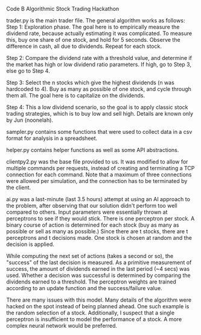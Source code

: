 Code B Algorithmic Stock Trading Hackathon

trader.py is the main trader file. The general algorithm works as follows:
Step 1:
Exploration phase. The goal here is to empirically measure the dividend rate, because actually estimating it was complicated. To measure this, buy one share of one stock, and hold for 5 seconds. Observe the difference in cash, all due to dividends. Repeat for each stock.

Step 2:
Compare the dividend rate with a threshold value, and determine if the market has high or low dividend ratio parameters. If high, go to Step 3, else go to Step 4.

Step 3:
Select the n stocks which give the highest dividends (n was hardcoded to 4). Buy as many as possible of one stock, and cycle through them all. The goal here is to capitalize on the dividends.

Step 4:
This a low dividend scenario, so the goal is to apply classic stock trading strategies, which is to buy low and sell high. Details are known only by Jun (noonelah).

sampler.py contains some functions that were used to collect data in a csv format for analysis in a spreadsheet.

helper.py contains helper functions as well as some API abstractions.

clientpy2.py was the base file provided to us. It was modified to allow for multiple commands per requests, instead of creating and terminating a TCP connection for each command. Note that a maximum of three connections were allowed per simulation, and the connection has to be terminated by the client.

ai.py was a last-minute (last 3.5 hours) attempt at using an AI approach to the problem, after observing that our solution didn't perform too well compared to others. Input parameters were essentially thrown at perceptrons to see if they would stick. There is one perceptron per stock. A binary course of action is determined for each stock (buy as many as possible or sell as many as possible.) Since there are t stocks, there are t perceptrons and t decisions made. One stock is chosen at random and the decision is applied.

While computing the next set of actions (takes a second or so), the "success" of the last decision is measured. As a primitive measurement of success, the amount of dividends earned in the last period (~4 secs) was used. Whether a decision was successful is determined by comparing the dividends earned to a threshold. The perceptron weights are trained according to an update function and the success/failure value.

There are many issues with this model. Many details of the algorithm were hacked on the spot instead of being planned ahead. One such example is the random selection of a stock. Additionally, I suspect that a single perceptron is insufficient to model the performance of a stock. A more complex neural network would be preferred.
